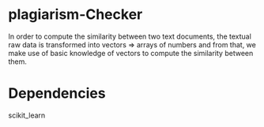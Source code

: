 # plagiarism-Checker

In order to compute the similarity between two text documents, the textual raw data is transformed into vectors => arrays of numbers and from that, we make use of basic knowledge of vectors to compute the similarity between them.

# Dependencies

scikit_learn
